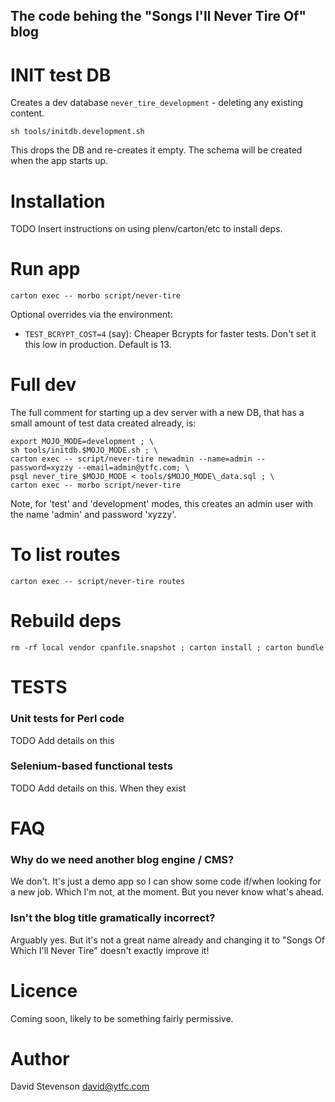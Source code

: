The code behing the "Songs I'll Never Tire Of" blog
---------------------------------------------------

INIT test DB
============

Creates a dev database `never_tire_development` - deleting any existing content.

`sh tools/initdb.development.sh`

This drops the DB and re-creates it empty. The schema will be created when the app starts up.

Installation
============

TODO Insert instructions on using plenv/carton/etc to install deps.

Run app
=======

`carton exec -- morbo script/never-tire`

Optional overrides via the environment:

 * `TEST_BCRYPT_COST=4` (say): Cheaper Bcrypts for faster tests. Don't set it this low in production. Default is 13.


Full dev
========

The full comment for starting up a dev server with a new DB, that has a small amount of test data created already, is:

```
export MOJO_MODE=development ; \
sh tools/initdb.$MOJO_MODE.sh ; \
carton exec -- script/never-tire newadmin --name=admin --password=xyzzy --email=admin@ytfc.com; \
psql never_tire_$MOJO_MODE < tools/$MOJO_MODE\_data.sql ; \
carton exec -- morbo script/never-tire
```

Note, for 'test' and 'development' modes, this creates an admin user with the name 'admin' and password 'xyzzy'.

To list routes
==============

`carton exec -- script/never-tire routes`

Rebuild deps
============

`rm -rf local vendor cpanfile.snapshot ; carton install ; carton bundle`

TESTS
=====

### Unit tests for Perl code

TODO Add details on this

### Selenium-based functional tests

TODO Add details on this. When they exist


FAQ
===

### Why do we need another blog engine / CMS?

We don't. It's just a demo app so I can show some code if/when looking for a new job. Which I'm not, at the moment. But you never know what's ahead.

### Isn't the blog title gramatically incorrect?

Arguably yes. But it's not a great name already and changing it to "Songs Of Which I'll Never Tire" doesn't exactly improve it!

Licence
=======

Coming soon, likely to be something fairly permissive.

Author
======

David Stevenson david@ytfc.com
